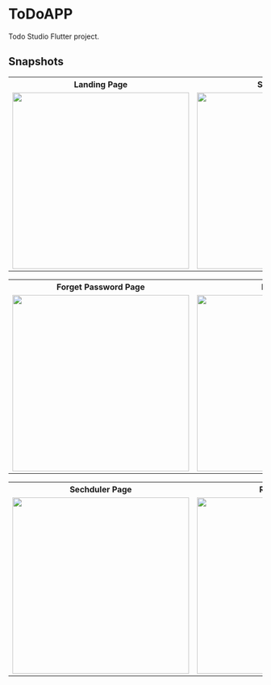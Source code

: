 # ToDoAPP

Todo Studio Flutter project.

## Snapshots

<table>
    						<tr>
    							<th> Landing Page </th>
    							<th> Sign-Up Page </th>
                  <th> Sign-In Page </th>
    						</tr>
    						<tr>
    							<td>
    								<img width="350px"  src="https://github.com/ZapeeoSheikh/to_do_app/assets/77886136/1748256e-793b-473d-882e-766a7c1d5b6b">
    								</td>
    								<td>
    									<img width="350px" src="https://github.com/ZapeeoSheikh/to_do_app/assets/77886136/fd843866-27b6-4709-aa9b-0b54788b1628">
    									</td>
                  <td>
    										<img width="350px" src="https://github.com/ZapeeoSheikh/to_do_app/assets/77886136/4509736b-7372-41b5-a4fc-045682c540fd">
    										</td>
    								</tr>
  	</table>

<table>
    						<tr>
    							<th> Forget Password Page </th>
    							<th> Profile Page </th>
                  <th> Dashboard Page </th>
    						</tr>
    						<tr>
    							<td>
    								<img width="350px"  src="https://github.com/ZapeeoSheikh/to_do_app/assets/77886136/758add15-9c1e-43b5-b4a0-455359de05b5">
    								</td>
    								<td>
    									<img width="350px" src="https://github.com/ZapeeoSheikh/to_do_app/assets/77886136/cf175f86-d458-40c2-8410-e2516b9706b9">
    									</td>
                  <td>
    										<img width="350px" src="https://github.com/ZapeeoSheikh/to_do_app/assets/77886136/8af7f8e6-0128-460c-8006-b7baa40723e8">
    										</td>
    								</tr>
  	</table>

   <table>
    						<tr>
    							<th> Sechduler Page </th>
    							<th> Routine Page </th>
                  <th> Add New Routine Page </th>
    						</tr>
    						<tr>
    							<td>
    								<img width="350px"  src="https://github.com/ZapeeoSheikh/to_do_app/assets/77886136/bd595838-26e3-4c6c-97ea-ae08f682baab">
    								</td>
    								<td>
    									<img width="350px" src="https://github.com/ZapeeoSheikh/to_do_app/assets/77886136/35a6a3bf-e08c-4124-8383-f01ec0bec2a6">
    									</td>
                  <td>
    										<img width="350px" src="https://github.com/ZapeeoSheikh/to_do_app/assets/77886136/d7d93851-cd74-4d59-8cfb-6e0601d0ebe7">
    										</td>
    								</tr>
  	</table>
   

